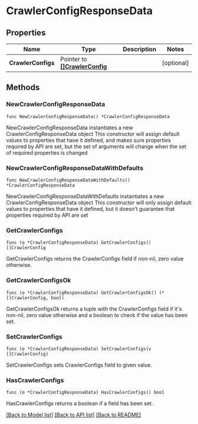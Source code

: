 # CrawlerConfigResponseData

## Properties

Name | Type | Description | Notes
------------ | ------------- | ------------- | -------------
**CrawlerConfigs** | Pointer to [**[]CrawlerConfig**](CrawlerConfig.md) |  | [optional] 

## Methods

### NewCrawlerConfigResponseData

`func NewCrawlerConfigResponseData() *CrawlerConfigResponseData`

NewCrawlerConfigResponseData instantiates a new CrawlerConfigResponseData object
This constructor will assign default values to properties that have it defined,
and makes sure properties required by API are set, but the set of arguments
will change when the set of required properties is changed

### NewCrawlerConfigResponseDataWithDefaults

`func NewCrawlerConfigResponseDataWithDefaults() *CrawlerConfigResponseData`

NewCrawlerConfigResponseDataWithDefaults instantiates a new CrawlerConfigResponseData object
This constructor will only assign default values to properties that have it defined,
but it doesn't guarantee that properties required by API are set

### GetCrawlerConfigs

`func (o *CrawlerConfigResponseData) GetCrawlerConfigs() []CrawlerConfig`

GetCrawlerConfigs returns the CrawlerConfigs field if non-nil, zero value otherwise.

### GetCrawlerConfigsOk

`func (o *CrawlerConfigResponseData) GetCrawlerConfigsOk() (*[]CrawlerConfig, bool)`

GetCrawlerConfigsOk returns a tuple with the CrawlerConfigs field if it's non-nil, zero value otherwise
and a boolean to check if the value has been set.

### SetCrawlerConfigs

`func (o *CrawlerConfigResponseData) SetCrawlerConfigs(v []CrawlerConfig)`

SetCrawlerConfigs sets CrawlerConfigs field to given value.

### HasCrawlerConfigs

`func (o *CrawlerConfigResponseData) HasCrawlerConfigs() bool`

HasCrawlerConfigs returns a boolean if a field has been set.


[[Back to Model list]](../README.md#documentation-for-models) [[Back to API list]](../README.md#documentation-for-api-endpoints) [[Back to README]](../README.md)


